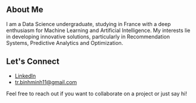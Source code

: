 ## About Me

I am a Data Science undergraduate, studying in France with a deep enthusiasm for Machine Learning and Artificial Intelligence. My interests lie in developing innovative solutions, particularly in Recommendation Systems, Predictive Analytics and Optimization.

## Let's Connect

- [LinkedIn](https://www.linkedin.com/in/binhminh11/)
- tr.binhminh11@gmail.com

Feel free to reach out if you want to collaborate on a project or just say hi!

